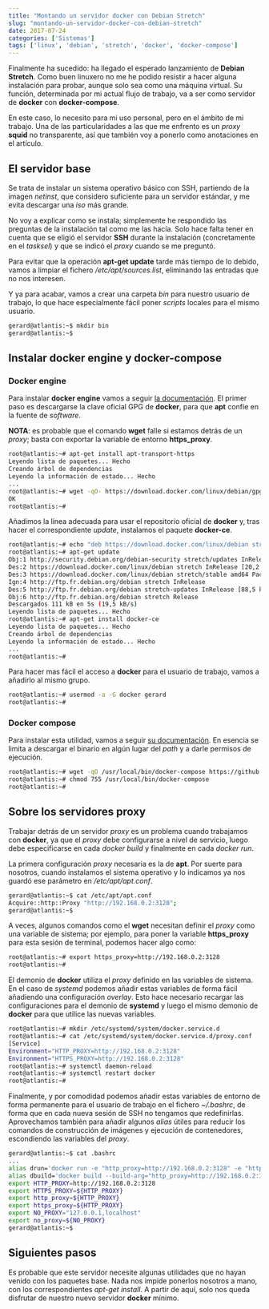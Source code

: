 ```yaml
---
title: "Montando un servidor docker con Debian Stretch"
slug: "montando-un-servidor-docker-con-debian-stretch"
date: 2017-07-24
categories: ['Sistemas']
tags: ['linux', 'debian', 'stretch', 'docker', 'docker-compose']
---
```


Finalmente ha sucedido: ha llegado el esperado lanzamiento de **Debian Stretch**. Como buen linuxero no me he podido resistir a hacer alguna instalación para probar, aunque solo sea como una máquina virtual. Su función, determinada por mi actual flujo de trabajo, va a ser como servidor de **docker** con **docker-compose**.<!--more-->

En este caso, lo necesito para mi uso personal, pero en el ámbito de mi trabajo. Una de las particularidades a las que me enfrento es un *proxy* **squid** no transparente, así que también voy a ponerlo como anotaciones en el artículo.

## El servidor base

Se trata de instalar un sistema operativo básico con SSH, partiendo de la imagen *netinst*, que considero suficiente para un servidor estándar, y me evita descargar una *iso* más grande.

No voy a explicar como se instala; simplemente he respondido las preguntas de la instalación tal como me las hacía. Solo hace falta tener en cuenta que se eligió el servidor **SSH** durante la instalación (concretamente en el *tasksel*) y que se indicó el *proxy* cuando se me preguntó.

Para evitar que la operación **apt-get update** tarde más tiempo de lo debido, vamos a limpiar el fichero */etc/apt/sources.list*, eliminando las entradas que no nos interesen.

Y ya para acabar, vamos a crear una carpeta *bin* para nuestro usuario de trabajo, lo que hace especialmente fácil poner *scripts* locales para el mismo usuario.

```bash
gerard@atlantis:~$ mkdir bin
gerard@atlantis:~$
```

## Instalar docker engine y docker-compose

### Docker engine

Para instalar **docker engine** vamos a seguir [la documentación](https://docs.docker.com/engine/installation/linux/docker-ce/debian/). El primer paso es descargarse la clave oficial GPG de **docker**, para que **apt** confíe en la fuente de *software*.

**NOTA**: es probable que el comando **wget** falle si estamos detrás de un *proxy*; basta con exportar la variable de entorno **https_proxy**.

```bash
root@atlantis:~# apt-get install apt-transport-https
Leyendo lista de paquetes... Hecho
Creando árbol de dependencias
Leyendo la información de estado... Hecho
...
root@atlantis:~# wget -qO- https://download.docker.com/linux/debian/gpg | apt-key add -
OK
root@atlantis:~#
```

Añadimos la línea adecuada para usar el repositorio oficial de **docker** y, tras hacer el correspondiente *update*, instalamos el paquete **docker-ce**.

```bash
root@atlantis:~# echo "deb https://download.docker.com/linux/debian stretch stable" > /etc/apt/sources.list.d/docker.list
root@atlantis:~# apt-get update
Obj:1 http://security.debian.org/debian-security stretch/updates InRelease
Des:2 https://download.docker.com/linux/debian stretch InRelease [20,2 kB]
Des:3 https://download.docker.com/linux/debian stretch/stable amd64 Packages [1.934 B]
Ign:4 http://ftp.fr.debian.org/debian stretch InRelease
Des:5 http://ftp.fr.debian.org/debian stretch-updates InRelease [88,5 kB]
Obj:6 http://ftp.fr.debian.org/debian stretch Release
Descargados 111 kB en 5s (19,5 kB/s)
Leyendo lista de paquetes... Hecho
root@atlantis:~# apt-get install docker-ce
Leyendo lista de paquetes... Hecho
Creando árbol de dependencias
Leyendo la información de estado... Hecho
...
root@atlantis:~#
```

Para hacer mas fácil el acceso a **docker** para el usuario de trabajo, vamos a añadirlo al mismo grupo.

```bash
root@atlantis:~# usermod -a -G docker gerard
root@atlantis:~#
```

### Docker compose

Para instalar esta utilidad, vamos a seguir [su documentación](https://docs.docker.com/compose/install/). En esencia se limita a descargar el binario en algún lugar del *path* y a darle permisos de ejecución.

```bash
root@atlantis:~# wget -qO /usr/local/bin/docker-compose https://github.com/docker/compose/releases/download/1.14.0/docker-compose-`uname -s`-`uname -m`
root@atlantis:~# chmod 755 /usr/local/bin/docker-compose
root@atlantis:~#
```

## Sobre los servidores proxy

Trabajar detrás de un servidor *proxy* es un problema cuando trabajamos con **docker**, ya que el *proxy* debe configurarse a nivel de servicio, luego debe especificarse en cada *docker build* y finalmente en cada *docker run*.

La primera configuración *proxy* necesaria es la de **apt**. Por suerte para nosotros, cuando instalamos el sistema operativo y lo indicamos ya nos guardó ese parámetro en */etc/apt/apt.conf*.

```bash
gerard@atlantis:~$ cat /etc/apt/apt.conf
Acquire::http::Proxy "http://192.168.0.2:3128";
gerard@atlantis:~$
```

A veces, algunos comandos como el **wget** necesitan definir el *proxy* como una variable de sistema; por ejemplo, para poner la variable **https_proxy** para esta sesión de terminal, podemos hacer algo como:

```bash
root@atlantis:~# export https_proxy=http://192.168.0.2:3128
root@atlantis:~#
```

El demonio de **docker** utiliza el *proxy* definido en las variables de sistema. En el caso de *systemd* podemos añadir estas variables de forma fácil añadiendo una configuración *overlay*. Esto hace necesario recargar las configuraciones para el demonio de **systemd** y luego el mismo demonio de **docker** para que utilice las nuevas variables.

```bash
root@atlantis:~# mkdir /etc/systemd/system/docker.service.d
root@atlantis:~# cat /etc/systemd/system/docker.service.d/proxy.conf
[Service]
Environment="HTTP_PROXY=http://192.168.0.2:3128"
Environment="HTTPS_PROXY=http://192.168.0.2:3128"
root@atlantis:~# systemctl daemon-reload
root@atlantis:~# systemctl restart docker
root@atlantis:~#
```

Finalmente, y por comodidad podemos añadir estas variables de entorno de forma permanente para el usuario de trabajo en el fichero *~/.bashrc*, de forma que en cada nueva sesión de SSH no tengamos que redefinirlas. Aprovechamos también para añadir algunos *alias* útiles para reducir los comandos de construcción de imágenes y ejecución de contenedores, escondiendo las variables del *proxy*.

```bash
gerard@atlantis:~$ cat .bashrc
...
alias drun='docker run -e "http_proxy=http://192.168.0.2:3128" -e "https_proxy=http://192.168.0.2:3128"'
alias dbuild='docker build --build-arg="http_proxy=http://192.168.0.2:3128" --build-arg="https_proxy=http://192.168.0.2:3128"'
export HTTP_PROXY=http://192.168.0.2:3128
export HTTPS_PROXY=${HTTP_PROXY}
export http_proxy=${HTTP_PROXY}
export https_proxy=${HTTP_PROXY}
export NO_PROXY="127.0.0.1,localhost"
export no_proxy=${NO_PROXY}
gerard@atlantis:~$
```

## Siguientes pasos

Es probable que este servidor necesite algunas utilidades que no hayan venido con los paquetes base. Nada nos impide ponerlos nosotros a mano, con los correspondientes *apt-get install*. A partir de aquí, solo nos queda disfrutar de nuestro nuevo servidor **docker** mínimo.
